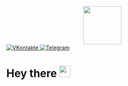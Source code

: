 <div id="header" align="center">
  <img src="https://media.giphy.com/media/26vACLXgansDXwHzzI/giphy.gif" width="100"/>
</div>

<div id="badges">
  <a href='https://vk.com/tinkyyy'>
    <img src='https://img.shields.io/badge/VKontakte-blue?logo=VK&logoColor=white&style=for-the-badge' alt='VKontakte'/>
  </a>
  
  <a href='https://t.me/t1nkyrain'>
    <img src='https://img.shields.io/badge/Telegram-blue?logo=Telegram&logoColor=white&style=for-the-badge' alt='Telegram'/>
  </a>
</div>

<div id='bages'>
  <img src="https://komarev.com/ghpvc/?username=tinkyrain&style=flat-square&color=blue" alt=""/>
</div>

<h1>
  Hey there
  <img src="https://media.giphy.com/media/hvRJCLFzcasrR4ia7z/giphy.gif" width="30px"/>
</h1>
